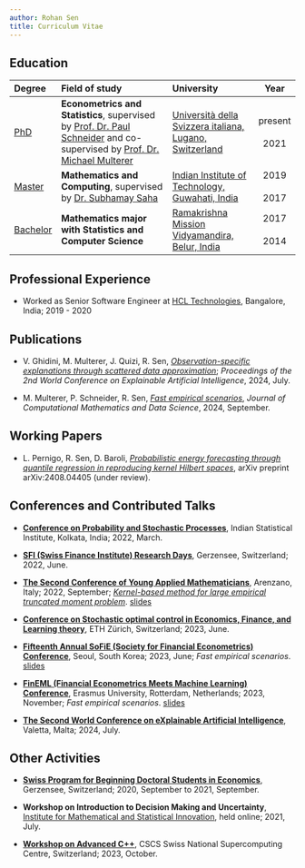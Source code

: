```yaml
---
author: Rohan Sen
title: Curriculum Vitae
---
```


## Education

| Degree | Field of study | University | Year |
| :------ | :-------------- | :---------- | :----: |
| <u>PhD</u> | **Econometrics and Statistics**, supervised by [Prof. Dr. Paul Schneider](https://sites.google.com/view/paul-schneider) and co-supervised by [Prof. Dr. Michael Multerer](https://muchip.github.io) | [Università della Svizzera italiana, Lugano, Switzerland](https://www.usi.ch/en) | present <br> <i class="fas fa-long-arrow-alt-up"></i> <br> 2021 |
| <u>Master</u> | **Mathematics and Computing**, supervised by [Dr. Subhamay Saha](https://sites.google.com/site/sahasubhamay86/)| [Indian Institute of Technology, Guwahati, India](https://www.iitg.ac.in/) | 2019 <br> <i class="fas fa-long-arrow-alt-up" style="text-align: center;"></i> <br> 2017 |
| <u>Bachelor</u>   | **Mathematics major with Statistics and Computer Science** | [Ramakrishna Mission Vidyamandira, Belur, India](https://sites.google.com/view/vidyamandira-math) | 2017 <br> <i class="fas fa-long-arrow-alt-up" style="text-align: center;"></i> <br> 2014 |

## Professional Experience
- Worked as Senior Software Engineer at [HCL Technologies](https://www.hcltech.com/), Bangalore, India; 2019 - 2020

## Publications 
- V. Ghidini, M. Multerer, J. Quizi, R. Sen, [*Observation-specific explanations through scattered data approximation*](https://link.springer.com/chapter/10.1007/978-3-031-63797-1_17); *Proceedings of the 2nd World Conference on Explainable Artificial Intelligence*, 2024, July.

- M. Multerer, P. Schneider, R. Sen, [*Fast empirical scenarios*](https://www.sciencedirect.com/science/article/pii/S2772415824000105?via%3Dihub), *Journal of Computational Mathematics and Data Science*, 2024, September.

## Working Papers
- L. Pernigo, R. Sen, D. Baroli, [*Probabilistic energy forecasting through quantile regression in reproducing kernel Hilbert spaces*](https://arxiv.org/abs/2408.04405), arXiv preprint arXiv:2408.04405 (under review).

## Conferences and Contributed Talks

- [**Conference on Probability and Stochastic Processes**](https://www.isid.ac.in/~rlkconf2022/program.php), Indian Statistical Institute, Kolkata, India; 2022, March.

- [**SFI (Swiss Finance Institute) Research Days**](https://www.sfi.ch/en/faculty/research-days), Gerzensee, Switzerland; 2022, June.
  
- [**The Second Conference of Young Applied Mathematicians**](https://www.uzerbinati.eu/Conference/2022/index.html), Arenzano, Italy; 2022, September; [*Kernel-based method for large empirical truncated moment problem*](https://www.youtube.com/watch?v=GTkvT23VM7c&t=1807s&ab_channel=YAMCConferenceofYoungAppliedMathematicians). [slides](assets/slides/YAMC.pdf)
  
- [**Conference on Stochastic optimal control in Economics, Finance, and Learning theory**](https://math.ethz.ch/fim/activities/conferences/past-conferences/2023/stochastic-optimal-control.html), ETH Zürich, Switzerland; 2023, June.

- [**Fifteenth Annual SoFiE (Society for Financial Econometrics) Conference**](https://sofie2023seoul.skku.edu/sofie/index.do), Seoul, South Korea; 2023, June; *Fast empirical scenarios*. [slides](assets/slides/SoFiE.pdf)


- [**FinEML (Financial Econometrics Meets Machine Learning) Conference**](https://www.eur.nl/en/ese/events/fineml-2023-11-10), Erasmus University, Rotterdam, Netherlands; 2023, November; *Fast empirical scenarios*. [slides](assets/slides/FinEML.pdf)

- [**The Second World Conference on eXplainable Artificial Intelligence**](https://xaiworldconference.com/2024/), Valetta, Malta; 2024, July.

## Other Activities

- [**Swiss Program for Beginning Doctoral Students in Economics**](https://szgerzensee.ch/courses/bdp), Gerzensee, Switzerland; 2020, September to 2021, September. 

- **Workshop on Introduction to Decision Making and Uncertainty**, [Institute for Mathematical and Statistical Innovation](https://www.imsi.institute), held online; 2021, July.

- [**Workshop on Advanced C++**](https://www.cscs.ch/events/events/event-detail?tx_cscsevents_pi1%5Bcontroller%5D=Event&tx_cscsevents_pi1%5Bevent%5D=158&cHash=17332c5f60688455e04eaa96a49d669f), CSCS Swiss National Supercomputing Centre, Switzerland; 2023, October. 
